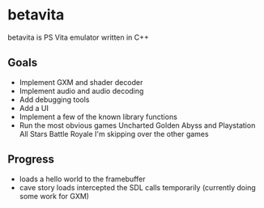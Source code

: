 # betavita

betavita is PS Vita emulator written in C++

## Goals
- Implement GXM and shader decoder
- Implement audio and audio decoding
- Add debugging tools
- Add a UI
- Implement a few of the known library functions
- Run the most obvious games Uncharted Golden Abyss and Playstation All Stars Battle Royale I'm skipping over the other games

## Progress
- loads a hello world to the framebuffer
- cave story loads intercepted the SDL calls temporarily (currently doing some work for GXM)
